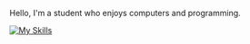 Hello, I'm a student who enjoys computers and programming. 

[![My Skills](https://skillicons.dev/icons?i=rust,go,zig,c,html,wasm)](https://skillicons.dev)
